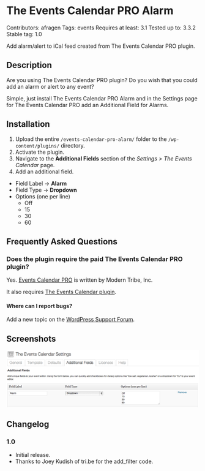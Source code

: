 # The Events Calendar PRO Alarm 
Contributors: afragen
Tags: events
Requires at least: 3.1
Tested up to: 3.3.2
Stable tag: 1.0

Add alarm/alert to iCal feed created from The Events Calendar PRO plugin.

## Description

Are you using The Events Calendar PRO plugin? Do you wish that you could add an alarm or alert to any event?

Simple, just install The Events Calendar PRO Alarm and in the Settings page for The Events Calendar PRO add an Additional Field for Alarms.

## Installation

1. Upload the entire `/events-calendar-pro-alarm/` folder to the `/wp-content/plugins/` directory.
1. Activate the plugin.
1. Navigate to the **Additional Fields** section of the *Settings > The Events Calendar* page.
1. Add an additional field.
  * Field Label -> **Alarm**
  * Field Type -> **Dropdown**
  * Options (one per line)
    * Off
    * 15
    * 30
    * 60


## Frequently Asked Questions

### Does the plugin require the paid The Events Calendar PRO plugin? 

Yes. [Events Calendar PRO](http://tri.be/wordpress-events-calendar-pro/) is written by Modern Tribe, Inc.

It also requires [The Events Calendar plugin](http://wordpress.org/extend/plugins/the-events-calendar/).

#### Where can I report bugs? 

Add a new topic on the [WordPress Support Forum](http://wordpress.org/tags/events-calendar-pro-alarm).

## Screenshots

![Additonal Field](./screenshot1.png)

## Changelog 

### 1.0
* Initial release.
* Thanks to Joey Kudish of tri.be for the add_filter code.



